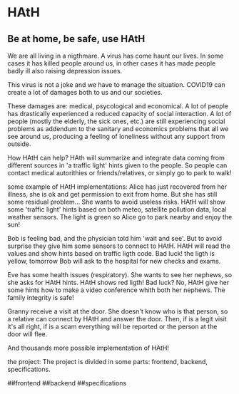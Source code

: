 # HAtH
## Be at home, be safe, use HAtH

We are all living in a nigthmare. A virus has come haunt our lives. In some cases it has killed people around us, in other cases it has made people badly ill also raising depression issues.

This virus is not a joke and we have to manage the situation. COVID19 can create a lot of damages both to us and our societies.

These damages are: medical, psycological and economical. A lot of people has drastically experienced a reduced capacity of social interaction. A lot of people (mostly the elderly, the sick ones, etc.) are still experiencing social problems as addendum to the sanitary and economics problems that all we see around us, producing a feeling of loneliness without any support from outside.

How HAtH can help? HAth will summarize and integrate data coming from different sources in 'a traffic light' hints given to the people. So people can contact medical autorithies or friends/relatives, or simply go to park to walk!

some example of HAtH implementations:
Alice has just recovered from her illness, she is ok and get permission to exit from home. But she has still some residual problem... She wants to avoid useless risks. HAtH will show some 'traffic light' hints based on both meteo, satellite pollution data, local weather sensors. The light is green so Alice go to park nearby and enjoy the sun!

Bob is feeling bad, and the physician told him 'wait and see'. But to avoid surprise they give him some sensors to connect to HAtH. HAtH will read the values and show hints based on traffic ligth code. Bad luck! the ligth is yellow, tomorrow Bob will ask to the hospital for new checks and exams.

Eve has some health issues (respiratory). She wants to see her nephews, so she asks for HAtH hints. HAtH shows red ligth! Bad luck? No, HAtH give her some hints how to make a video conference whith both her nephews. The family integrity is safe!

Granny receive a visit at the door. She doesn't know who is that person, so a relative can connect by HAtH and answer the door. Then, if is a legit visit it's all right, if is a scam everything will be reported or the person at the door will flee.

And thousands more possible implementation of HAtH!

the project:
The project is divided in some parts: frontend, backend, specifications.

##frontend
##backend
##specifications

